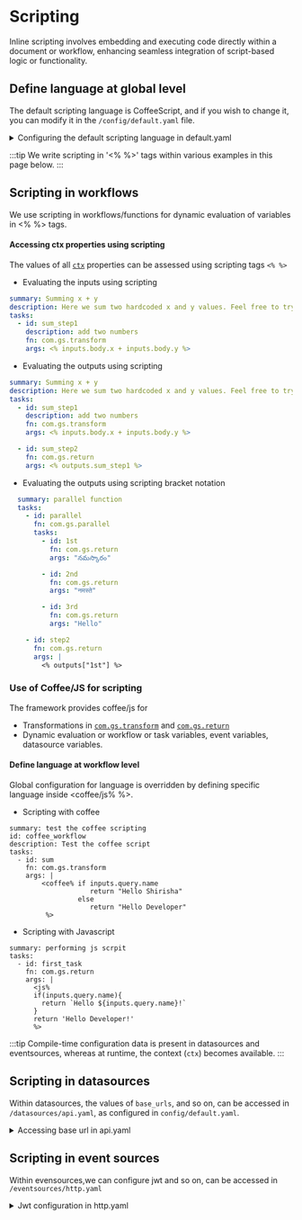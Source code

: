 # Scripting

Inline scripting involves embedding and executing code directly within a document or workflow, enhancing seamless integration of script-based logic or functionality.

## Define language at global level

The default scripting language is CoffeeScript, and if you wish to change it, you can modify it in the `/config/default.yaml` file.

<details>
<summary>Configuring the default scripting language in default.yaml</summary>

```yaml
lang: js
```
</details>

:::tip We write scripting in '<% %>' tags within various examples in this page below.
:::


## Scripting in workflows

We use scripting in workflows/functions for dynamic evaluation of variables in <% %> tags.


#### Accessing ctx properties using scripting

The values of all [`ctx`](/docs/microservices-framework/workflows/native-language-functions.md#ctx) properties can be assessed using scripting tags `<% %>`

- Evaluating the inputs using scripting

```yaml
summary: Summing x + y
description: Here we sum two hardcoded x and y values. Feel free to try using API inputs from body or params!
tasks:
  - id: sum_step1
    description: add two numbers
    fn: com.gs.transform
    args: <% inputs.body.x + inputs.body.y %>
```

- Evaluating the outputs using scripting

```yaml
summary: Summing x + y
description: Here we sum two hardcoded x and y values. Feel free to try using API inputs from body or params!
tasks:
  - id: sum_step1
    description: add two numbers
    fn: com.gs.transform
    args: <% inputs.body.x + inputs.body.y %>

  - id: sum_step2
    fn: com.gs.return
    args: <% outputs.sum_step1 %>
```

- Evaluating the outputs using scripting bracket notation

```yaml
  summary: parallel function
  tasks:
    - id: parallel
      fn: com.gs.parallel
      tasks:
        - id: 1st
          fn: com.gs.return
          args: "నమస్కారం"

        - id: 2nd
          fn: com.gs.return
          args: "नमस्ते"

        - id: 3rd
          fn: com.gs.return
          args: "Hello"

    - id: step2
      fn: com.gs.return
      args: |
        <% outputs["1st"] %>
```

### Use of Coffee/JS for scripting

The framework provides coffee/js for

- Transformations in [`com.gs.transform`](/docs/microservices-framework/workflows/yaml-workflows/inbuilt-workflows.md#comgstransform) and [`com.gs.return`](/docs/microservices-framework/workflows/yaml-workflows/inbuilt-workflows.md#comgsreturn)
- Dynamic evaluation or workflow or task variables, event variables, datasource variables.



#### Define language at workflow level
Global configuration for language is overridden by defining specific language inside <coffee/js% %>. 

- Scripting with coffee

```
summary: test the coffee scripting
id: coffee_workflow
description: Test the coffee script
tasks:
  - id: sum
    fn: com.gs.transform
    args: |
        <coffee% if inputs.query.name
                    return "Hello Shirisha"
                 else 
                    return "Hello Developer"
         %>
```
- Scripting with Javascript

```
summary: performing js scrpit 
tasks:
  - id: first_task
    fn: com.gs.return
    args: |
      <js%
      if(inputs.query.name){
        return `Hello ${inputs.query.name}!`
      }
      return 'Hello Developer!'
      %>
```

:::tip Compile-time configuration data is present in datasources and eventsources, whereas at runtime, the context (`ctx`) becomes available. 
:::

## Scripting in datasources

Within datasources, the values of `base_urls`, and so on, can be accessed in `/datasources/api.yaml`, as configured in `config/default.yaml`.

<details>
<summary>Accessing base url in api.yaml</summary>

```yaml
type: axios
base_url: <% config.data.third_party_url %>
```
</details>


## Scripting in event sources

Within evensources,we can configure jwt and so on, can be accessed in `/eventsources/http.yaml`

<details>
<summary>Jwt configuration in http.yaml</summary>

```yaml
type: express
port: 3008
docs:
  endpoint: /api-docs

jwt:
  issuer: <% config.jwt.iss %>
  audience: <% config.jwt.aud %>
  secretOrKey: <%  config.jwt.sec %>
```
</details>




